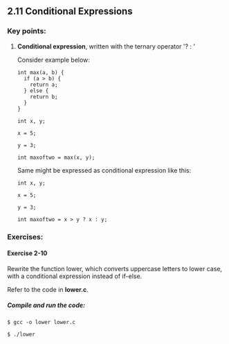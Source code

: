 ## 2.11 Conditional Expressions

### Key points:

1. **Conditional expression**, written with the ternary operator '? : '

    Consider example below:

    ```
    int max(a, b) {
      if (a > b) {
        return a;
      } else {
        return b;
      }
    }

    int x, y;

    x = 5;

    y = 3;

    int maxoftwo = max(x, y);
    ```

    Same might be expressed as conditional expression like this:

    ```
    int x, y;

    x = 5;

    y = 3;

    int maxoftwo = x > y ? x : y;
    ```

### Exercises:

#### Exercise 2-10
  Rewrite the function lower, which converts uppercase letters to lower case, with a conditional expression instead of if-else.
  
  Refer to the code in **lower.c**.

##### Compile and run the code:

```
$ gcc -o lower lower.c

$ ./lower
```
